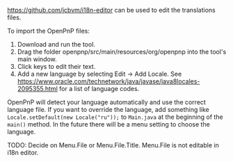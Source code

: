 https://github.com/jcbvm/i18n-editor can be used to edit the translations files.

To import the OpenPnP files:

1. Download and run the tool.
2. Drag the folder openpnp/src/main/resources/org/openpnp into the tool's main window.
3. Click keys to edit their text.
4. Add a new language by selecting Edit -> Add Locale. See
   https://www.oracle.com/technetwork/java/javase/java8locales-2095355.html for a list of
   language codes.
   
OpenPnP will detect your language automatically and use the correct language file. If you want
to override the language, add something like `Locale.setDefault(new Locale("ru"));` to `Main.java`
at the beginning of the `main()` method. In the future there will be a menu setting to choose
the language.

TODO: Decide on Menu.File or Menu.File.Title. Menu.File is not editable in i18n editor.
